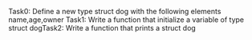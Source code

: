 Task0: Define a new type struct dog with the following elements name,age,owner
Task1: Write a function that initialize a variable of type struct dogTask2: Write a function that prints a struct dog 
